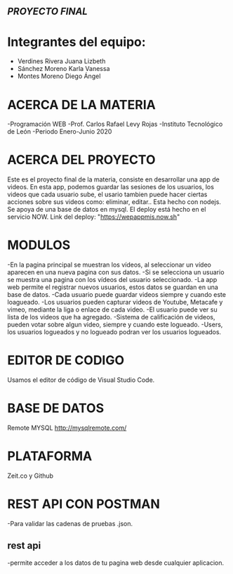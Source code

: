 ## _PROYECTO FINAL_

# Integrantes del equipo:
* Verdines Rivera Juana Lizbeth
* Sánchez Moreno Karla Vanessa
* Montes Moreno Diego Ángel

# ACERCA DE LA MATERIA
-Programación WEB
-Prof. Carlos Rafael Levy Rojas
-Instituto Tecnológico de León
-Periodo Enero-Junio 2020


# ACERCA DEL PROYECTO
Este es el proyecto final de la materia, consiste en desarrollar una app de videos. En esta app, podemos guardar las sesiones de los usuarios, los videos que cada usuario sube, el usario tambien puede hacer ciertas acciones sobre sus videos como: eliminar, editar.. 
Esta hecho con nodejs. Se apoya de una base de datos en mysql. 
El deploy está hecho en el servicio NOW.
Link del deploy: "https://wepappmis.now.sh"

# MODULOS
 -En la pagina principal se muestran los vídeos, al seleccionar un vídeo aparecen en una nueva pagina con sus datos.
 -Si se selecciona un usuario  se muestra  una pagina con los vídeos del usuario seleccionado.
 -La app web permite el registrar nuevos usuarios, estos datos se guardan en una base de datos.
 -Cada usuario puede guardar videos siempre y cuando este loagueado.
 -Los usuarios pueden capturar videos de Youtube, Metacafe y vimeo, mediante la liga o enlace de cada video.
 -El usuario puede ver su lista de los videos que ha agregado.
 -Sistema de calificación de videos, pueden votar sobre algun video, siempre y cuando este logueado.
 -Users, los usuarios logueados y no logueado podran ver los usuarios logueados.

# EDITOR DE CODIGO
Usamos el editor de código de Visual Studio Code.

# BASE DE DATOS
Remote MYSQL
http://mysqlremote.com/

# PLATAFORMA 
Zeit.co y Github

# REST API CON POSTMAN
 -Para validar las cadenas de pruebas .json.
## rest api 
 -permite acceder a los datos de tu pagina web desde cualquier aplicacion.

